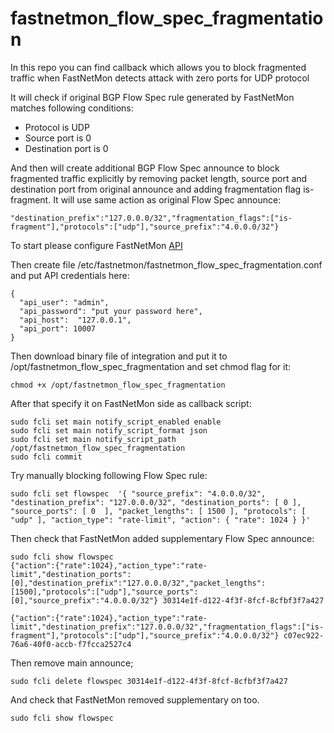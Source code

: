 # fastnetmon_flow_spec_fragmentation
In this repo you can find callback which allows you to block fragmented traffic when FastNetMon detects attack with zero ports for UDP protocol

It will check if original BGP Flow Spec rule generated by FastNetMon matches following conditions:
- Protocol is UDP
- Source port is 0
- Destination port is 0

And then will create additional BGP Flow Spec announce to block fragmented traffic explicitly by removing packet length, source port and destination port from original announce and adding fragmentation flag is-fragment. It will use same action as original Flow Spec announce: 
```
"destination_prefix":"127.0.0.0/32","fragmentation_flags":["is-fragment"],"protocols":["udp"],"source_prefix":"4.0.0.0/32"}
```

To start please configure FastNetMon [API](https://fastnetmon.com/docs-fnm-advanced/advanced-api/)

Then create file /etc/fastnetmon/fastnetmon_flow_spec_fragmentation.conf and put API credentials here:
```
{
  "api_user": "admin",
  "api_password": "put your password here",
  "api_host":  "127.0.0.1",
  "api_port": 10007
}
```

Then download binary file of integration and put it to /opt/fastnetmon_flow_spec_fragmentation and set chmod flag for it:
```
chmod +x /opt/fastnetmon_flow_spec_fragmentation
```


After that specify it on FastNetMon side as callback script:
```
sudo fcli set main notify_script_enabled enable
sudo fcli set main notify_script_format json
sudo fcli set main notify_script_path /opt/fastnetmon_flow_spec_fragmentation
sudo fcli commit
```

Try manually blocking following Flow Spec rule:
```
sudo fcli set flowspec  '{ "source_prefix": "4.0.0.0/32", "destination_prefix": "127.0.0.0/32", "destination_ports": [ 0 ], "source_ports": [ 0  ], "packet_lengths": [ 1500 ], "protocols": [ "udp" ], "action_type": "rate-limit", "action": { "rate": 1024 } }'
```

Then check that FastNetMon added supplementary Flow Spec announce:
```
sudo fcli show flowspec
{"action":{"rate":1024},"action_type":"rate-limit","destination_ports":[0],"destination_prefix":"127.0.0.0/32","packet_lengths":[1500],"protocols":["udp"],"source_ports":[0],"source_prefix":"4.0.0.0/32"} 30314e1f-d122-4f3f-8fcf-8cfbf3f7a427

{"action":{"rate":1024},"action_type":"rate-limit","destination_prefix":"127.0.0.0/32","fragmentation_flags":["is-fragment"],"protocols":["udp"],"source_prefix":"4.0.0.0/32"} c07ec922-76a6-40f0-accb-f7fcca2527c4
``` 

Then remove main announce;
```
sudo fcli delete flowspec 30314e1f-d122-4f3f-8fcf-8cfbf3f7a427
```

And check that FastNetMon removed supplementary on too.

```
sudo fcli show flowspec
```
